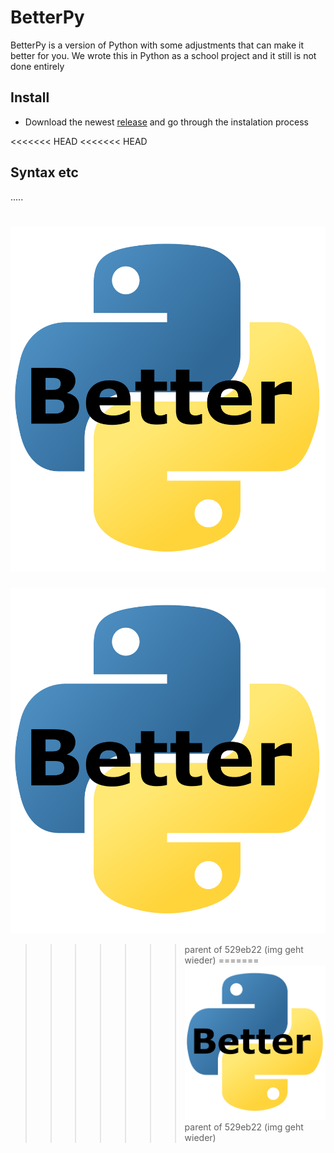 # BetterPy
BetterPy is a version of Python with some adjustments that can make it better for you. We wrote this in Python as a school project and it still is not done entirely

## Install
- Download the newest [release](https://sillycode.tech/software?Desktop:BetterPy) and go through the instalation process

<<<<<<< HEAD
<<<<<<< HEAD
## Syntax etc
.....

![img.png](BetterPy.png)
=======
![img.png](img.png)
>>>>>>> parent of 529eb22 (img geht wieder)
=======
![img.png](img.png)
>>>>>>> parent of 529eb22 (img geht wieder)
